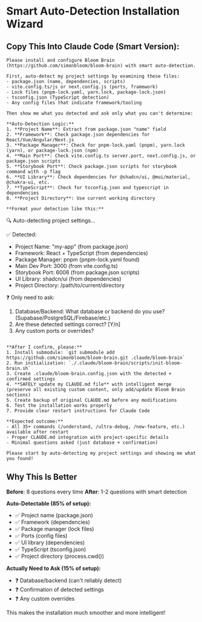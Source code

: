# Smart Auto-Detection Installation Wizard

## Copy This Into Claude Code (Smart Version):

```
Please install and configure Bloom Brain (https://github.com/simonbloom/bloom-brain) with smart auto-detection.

First, auto-detect my project settings by examining these files:
- package.json (name, dependencies, scripts)
- vite.config.ts/js or next.config.js (ports, framework)
- Lock files (pnpm-lock.yaml, yarn.lock, package-lock.json)
- tsconfig.json (TypeScript detection)
- Any config files that indicate framework/tooling

Then show me what you detected and ask only what you can't determine:

**Auto-Detection Logic:**
1. **Project Name**: Extract from package.json "name" field
2. **Framework**: Check package.json dependencies for React/Vue/Angular/Next.js
3. **Package Manager**: Check for pnpm-lock.yaml (pnpm), yarn.lock (yarn), or package-lock.json (npm)
4. **Main Port**: Check vite.config.ts server.port, next.config.js, or package.json scripts
5. **Storybook Port**: Check package.json scripts for storybook command with -p flag
6. **UI Library**: Check dependencies for @shadcn/ui, @mui/material, @chakra-ui, etc.
7. **TypeScript**: Check for tsconfig.json and typescript in dependencies
8. **Project Directory**: Use current working directory

**Format your detection like this:**
```
🔍 Auto-detecting project settings...

✅ Detected:
- Project Name: "my-app" (from package.json)
- Framework: React + TypeScript (from dependencies)
- Package Manager: pnpm (pnpm-lock.yaml found)
- Main Dev Port: 3000 (from vite.config.ts)
- Storybook Port: 6006 (from package.json scripts)
- UI Library: shadcn/ui (from dependencies)
- Project Directory: /path/to/current/directory

❓ Only need to ask:
1. Database/Backend: What database or backend do you use? (Supabase/PostgreSQL/Firebase/etc.)
2. Are these detected settings correct? [Y/n]
3. Any custom ports or overrides?
```

**After I confirm, please:**
1. Install submodule: `git submodule add https://github.com/simonbloom/bloom-brain.git .claude/bloom-brain`
2. Run initialization: `./.claude/bloom-brain/scripts/init-bloom-brain.sh`
3. Create .claude/bloom-brain.config.json with the detected + confirmed settings
4. **SAFELY update my CLAUDE.md file** with intelligent merge (preserve all existing custom content, only add/update Bloom Brain sections)
5. Create backup of original CLAUDE.md before any modifications
6. Test the installation works properly
7. Provide clear restart instructions for Claude Code

**Expected outcome:**
- All 35+ commands (/understand, /ultra-debug, /new-feature, etc.) available after restart
- Proper CLAUDE.md integration with project-specific details
- Minimal questions asked (just database + confirmation)

Please start by auto-detecting my project settings and showing me what you found!
```

## Why This Is Better

**Before**: 8 questions every time
**After**: 1-2 questions with smart detection

**Auto-Detectable (85% of setup):**
- ✅ Project name (package.json)
- ✅ Framework (dependencies)
- ✅ Package manager (lock files)
- ✅ Ports (config files)
- ✅ UI library (dependencies)
- ✅ TypeScript (tsconfig.json)
- ✅ Project directory (process.cwd())

**Actually Need to Ask (15% of setup):**
- ❓ Database/backend (can't reliably detect)
- ❓ Confirmation of detected settings
- ❓ Any custom overrides

This makes the installation much smoother and more intelligent!